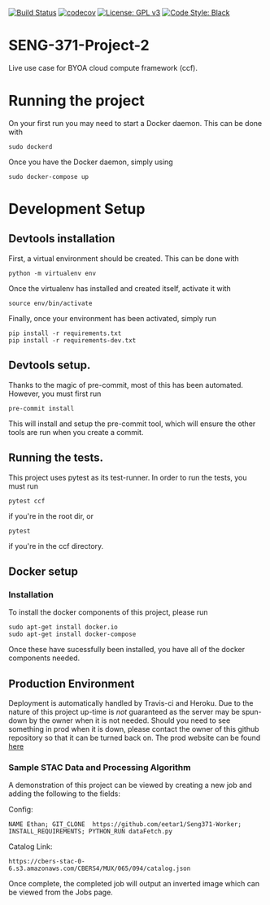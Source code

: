 [![Build Status](https://travis-ci.org/Ross-Alexandra/SENG-371-Project-2.svg?branch=master)](https://travis-ci.org/Ross-Alexandra/SENG-371-Project-2)
[![codecov](https://codecov.io/gh/Ross-Alexandra/SENG-371-Project-2/branch/master/graph/badge.svg)](https://codecov.io/gh/Ross-Alexandra/SENG-371-Project-2)
[![License: GPL v3](https://img.shields.io/badge/License-GPLv3-blue.svg)](https://www.gnu.org/licenses/gpl-3.0)
[![Code Style: Black](https://img.shields.io/badge/code%20style-black-000000.svg)](https://github.com/ambv/black)



# SENG-371-Project-2
Live use case for BYOA cloud compute framework (ccf).

# Running the project
On your first run you may need to start a Docker daemon. This
can be done with
``` commandline
sudo dockerd
```

Once you have the Docker daemon, simply using
``` commandline
sudo docker-compose up
```

# Development Setup

## Devtools installation
First, a virtual environment should be created.
This can be done with
``` commandline
python -m virtualenv env
```

Once the virtualenv has installed and created itself,
activate it with

``` commandline
source env/bin/activate
```

Finally, once your environment has been activated,
simply run
```
pip install -r requirements.txt
pip install -r requirements-dev.txt
```

## Devtools setup.
Thanks to the magic of pre-commit, most of this
has been automated. However, you must first run
``` commandline
pre-commit install
```

This will install and setup the pre-commit tool,
which will ensure the other tools are run when
you create a commit.

## Running the tests.
This project uses pytest as its test-runner. In order to run the tests,
you must run
``` commandline
pytest ccf
```
if you're in the root dir, or
``` commandline
pytest
```
if you're in the ccf directory.

## Docker setup
### Installation
To install the docker components of this project,
please run
``` commandline
sudo apt-get install docker.io
sudo apt-get install docker-compose
```

Once these have sucessfully been installed, you
have all of the docker components needed.

## Production Environment
Deployment is automatically handled by Travis-ci and Heroku. Due to the nature of this project up-time is *not* guaranteed as the server may be spun-down by the owner when it is not needed.
Should you need to see something in prod when it is down, please contact the owner of this github repository so that it can be turned back on. 
The prod website can be found [here](https://seng371p2.herokuapp.com)

### Sample STAC Data and Processing Algorithm
A demonstration of this project can be viewed by creating a new job and adding the following to the fields:

Config:
```
NAME Ethan; GIT_CLONE  https://github.com/eetar1/Seng371-Worker; INSTALL_REQUIREMENTS; PYTHON_RUN dataFetch.py
```
Catalog Link:
```
https://cbers-stac-0-6.s3.amazonaws.com/CBERS4/MUX/065/094/catalog.json
```

Once complete, the completed job will output an inverted image which can be viewed from the Jobs page.
